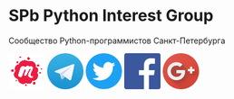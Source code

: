 # SPb Python Interest Group

Сообщество Python-программистов Санкт-Петербурга

[![SPb Python on Meetup](/img/social/meetup.png)](https://www.meetup.com/spbpython/)
[![@spbpython on Telegram](/img/social/telegram.png)](https://t.me/spbpython)
[![@spbpython on Twitter](/img/social/twitter.png)](https://twitter.com/spbpython)
[![SPb Python on Facebook](/img/social/facebook.png)](https://www.facebook.com/spbpython/)
[![SPb Python on Google+](/img/social/gplus.png)](https://plus.google.com/communities/107328406287050920928)
